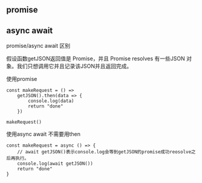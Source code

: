 promise
-

async await
-

promise/async await 区别

假设函数getJSON返回值是 Promise，并且 Promise resolves 有一些JSON 对象。我们只想调用它并且记录该JSON并且返回完成。

使用promise

    const makeRequest = () =>
        getJSON().then(data => {
            console.log(data)
            return "done"
        })

    makeRequest()

使用async await 不需要用then 

    const makeRequest = async () => {
        // await getJSON()表示console.log会等到getJSON的promise成功reosolve之后再执行。
        console.log(await getJSON())
        return "done"
    }

